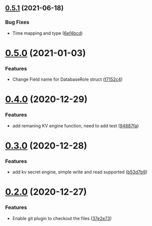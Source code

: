 ## [0.5.1](https://github.com/jasoet/vault-client/compare/v0.5.0...v0.5.1) (2021-06-18)


### Bug Fixes

* Time mapping and type ([6ef4bcd](https://github.com/jasoet/vault-client/commit/6ef4bcda09bba1757217051a64b9b9e83fec74be))

# [0.5.0](https://github.com/jasoet/vault-client/compare/v0.4.0...v0.5.0) (2021-01-03)


### Features

* Change Field name for DatabaseRole struct ([f7152c4](https://github.com/jasoet/vault-client/commit/f7152c4fc8003bc0013449850f7d32bb12db8c30))

# [0.4.0](https://github.com/jasoet/vault-client/compare/v0.3.0...v0.4.0) (2020-12-29)


### Features

* add remaning KV engine function, need to add test ([94887fa](https://github.com/jasoet/vault-client/commit/94887fae5230e440411ccc2794d8700daf74c718))

# [0.3.0](https://github.com/jasoet/vault-client/compare/v0.2.0...v0.3.0) (2020-12-28)


### Features

* add kv secret engine, simple write and read supported ([b53d7b9](https://github.com/jasoet/vault-client/commit/b53d7b91b08c5539e79095656baf359b46169224))

# [0.2.0](https://github.com/jasoet/vault-client/compare/v0.1.6...v0.2.0) (2020-12-27)


### Features

* Enable git plugin to checkout the files ([37e2e73](https://github.com/jasoet/vault-client/commit/37e2e7387819cd89dd620b99085436c5a3a797ff))
